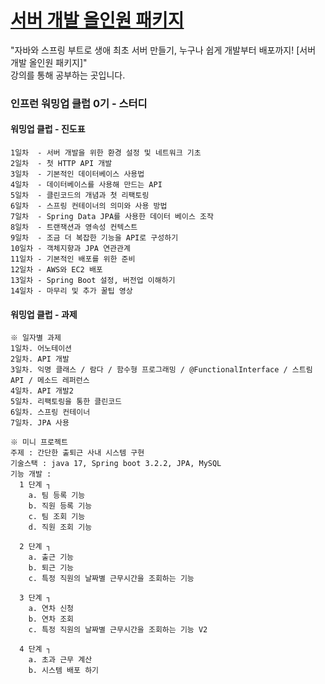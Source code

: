 # [서버 개발 올인원 패키지](https://www.inflearn.com/course/%EC%9E%90%EB%B0%94-%EC%8A%A4%ED%94%84%EB%A7%81%EB%B6%80%ED%8A%B8-%EC%84%9C%EB%B2%84%EA%B0%9C%EB%B0%9C-%EC%98%AC%EC%9D%B8%EC%9B%90/dashboard)

"자바와 스프링 부트로 생애 최초 서버 만들기, 누구나 쉽게 개발부터 배포까지! [서버 개발 올인원 패키지]" <br>
강의를 통해 공부하는 곳입니다.

### 인프런 워밍업 클럽 0기 - 스터디

#### 워밍업 클럽 - 진도표
```
1일차  - 서버 개발을 위한 환경 설정 및 네트워크 기초
2일차  - 첫 HTTP API 개발
3일차  - 기본적인 데이터베이스 사용법
4일차  - 데이터베이스를 사용해 만드는 API
5일차  - 클린코드의 개념과 첫 리팩토링
6일차  - 스프링 컨테이너의 의미와 사용 방법
7일차  - Spring Data JPA를 사용한 데이터 베이스 조작
8일차  - 트랜잭션과 영속성 컨텍스트
9일차  - 조금 더 복잡한 기능을 API로 구성하기
10일차 - 객체지향과 JPA 연관관계
11일차 - 기본적인 배포를 위한 준비
12일차 - AWS와 EC2 배포
13일차 - Spring Boot 설정, 버전업 이해하기
14일차 - 마무리 및 추가 꿀팁 영상 
```
#### 워밍업 클럽 - 과제
```
※ 일자별 과제
1일차. 어노테이션
2일차. API 개발
3일차. 익명 클래스 / 람다 / 함수형 프로그래밍 / @FunctionalInterface / 스트림 API / 메소드 레퍼런스
4일차. API 개발2
5일차. 리팩토링을 통한 클린코드
6일차. 스프링 컨테이너
7일차. JPA 사용

※ 미니 프로젝트
주제 : 간단한 출퇴근 사내 시스템 구현
기술스택 : java 17, Spring boot 3.2.2, JPA, MySQL
기능 개발 :
  1 단계 ┐
    a. 팀 등록 기능
    b. 직원 등록 기능
    c. 팀 조회 기능
    d. 직원 조회 기능

  2 단계 ┐
    a. 출근 기능
    b. 퇴근 기능
    c. 특정 직원의 날짜별 근무시간을 조회하는 기능

  3 단계 ┐
    a. 연차 신청
    b. 연차 조회
    c. 특정 직원의 날짜별 근무시간을 조회하는 기능 V2

  4 단계 ┐
    a. 초과 근무 계산
    b. 시스템 배포 하기
```
